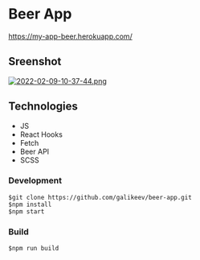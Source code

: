 # Beer App

https://my-app-beer.herokuapp.com/

## Sreenshot

[![2022-02-09-10-37-44.png](https://i.postimg.cc/yY7jgtZJ/2022-02-09-10-37-44.png)](https://postimg.cc/fkgm1H5Z)

## Technologies

- JS
- React Hooks
- Fetch
- Beer API
- SCSS

### Development
```
$git clone https://github.com/galikeev/beer-app.git
$npm install
$npm start
```

### Build
```
$npm run build
```